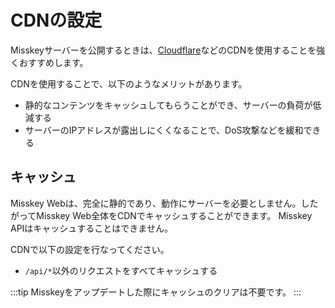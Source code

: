 # CDNの設定

Misskeyサーバーを公開するときは、[Cloudflare](https://www.cloudflare.com/)などのCDNを使用することを強くおすすめします。

CDNを使用することで、以下のようなメリットがあります。

- 静的なコンテンツをキャッシュしてもらうことができ、サーバーの負荷が低減する
- サーバーのIPアドレスが露出しにくくなることで、DoS攻撃などを緩和できる

## キャッシュ

Misskey Webは、完全に静的であり、動作にサーバーを必要としません。したがってMisskey Web全体をCDNでキャッシュすることができます。
Misskey APIはキャッシュすることはできません。

CDNで以下の設定を行なってください。

- `/api/*`以外のリクエストをすべてキャッシュする

:::tip
Misskeyをアップデートした際にキャッシュのクリアは不要です。
:::
